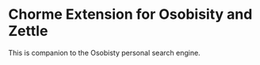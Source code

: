 # Chorme Extension for Osobisity and Zettle

This is companion to the Osobisty personal search engine.

